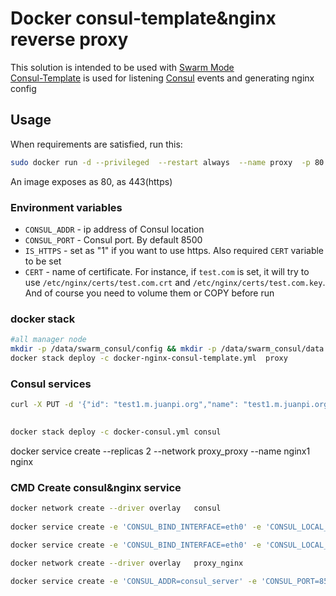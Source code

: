 # Docker consul-template&nginx reverse proxy

 
This solution is intended to be used with [Swarm Mode](https://docs.docker.com/engine/swarm/)   
[Consul-Template](https://github.com/hashicorp/consul-template) is used for listening [Consul](https://github.com/hashicorp/consul) events and generating nginx config   

## Usage
 

When requirements are satisfied, run this:

```bash
sudo docker run -d --privileged  --restart always  --name proxy  -p 80:80  -e CONSUL_ADDR={consul IP}  192.168.19.252/library/nginx-consul-template 
```

An image exposes as 80, as 443(https)

### Environment variables

- `CONSUL_ADDR` - ip address of Consul location
- `CONSUL_PORT` - Consul port. By default 8500
- `IS_HTTPS` - set as "1" if you want to use https. Also required `CERT` variable to be set
- `CERT` - name of certificate. For instance, if `test.com` is set, it will try to use `/etc/nginx/certs/test.com.crt` and `/etc/nginx/certs/test.com.key`. And of course you need to volume them or COPY before run 

### docker stack
```bash
#all manager node
mkdir -p /data/swarm_consul/config && mkdir -p /data/swarm_consul/data && chmod 777 -R /data/swarm_consul/
docker stack deploy -c docker-nginx-consul-template.yml  proxy 
```
 
### Consul services
```bash
curl -X PUT -d '{"id": "test1.m.juanpi.org","name": "test1.m.juanpi.org","address": "test1-m-juanpi-com","port": 80,"tags": ["swarmkit-service","domain"]}' http://192.168.149.61:8500/v1/agent/service/register
 
```
```bash
docker stack deploy -c docker-consul.yml consul
```

docker service create --replicas 2 --network proxy_proxy --name nginx1  nginx


### CMD Create consul&nginx service
```bash
docker network create --driver overlay   consul
 
docker service create -e 'CONSUL_BIND_INTERFACE=eth0' -e 'CONSUL_LOCAL_CONFIG={"leave_on_terminate": true,"skip_leave_on_interrupt": true}' --name consul_server --network consul   --publish  mode=host,target=8500,published=8500    --mode global --constraint 'node.role == manager'   consul agent -server -datacenter=swarm -ui -bootstrap-expect=3  -client=0.0.0.0     -retry-join=consul_server -retry-join=consul_server -retry-join=consul_server  -retry-interval=5s -rejoin -disable-host-node-id  

docker service create -e 'CONSUL_BIND_INTERFACE=eth0' -e 'CONSUL_LOCAL_CONFIG={"leave_on_terminate": true,"skip_leave_on_interrupt": true}' --publish  mode=host,target=8500,published=8500 --mode global --network consul --name consul_agent --constraint 'node.role != manager' consul agent -retry-join=consul_server retry-interval=5s -rejoin -client 0.0.0.0 -disable-host-node-id 
 
docker network create --driver overlay   proxy_nginx

docker service create -e 'CONSUL_ADDR=consul_server' -e 'CONSUL_PORT=8500' -e 'IS_HTTPS=0' -e 'CERT=proxy' --publish  mode=host,target=80,published=80 --mode global --network consul --network proxy --name proxy_nginx   192.168.19.252/library/nginx-consul-template
 
```